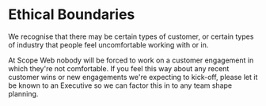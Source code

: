# Ethical Boundaries

We recognise that there may be certain types of customer, or certain types of industry that people feel uncomfortable working with or in.

At Scope Web nobody will be forced to work on a customer engagement in which they're not comfortable. If you feel this way about any recent customer wins or new engagements we're expecting to kick-off, please let it be known to an Executive so we can factor this in to any team shape planning.